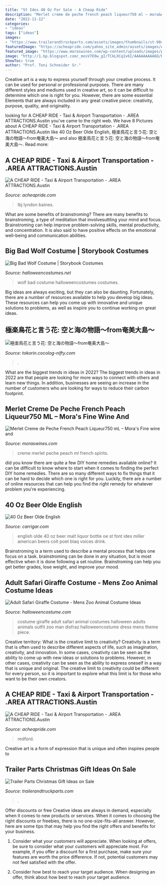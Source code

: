 ```yaml
---
title: "St Ides 40 Oz For Sale - A Cheap Ride"
description: "Merlet creme de peche french peach liqueur750 ml – mora&#039;s fine wine and"
date: "2022-11-12"
categories:
- "ideas"
tags: ["ideas"]
images:
- "https://www.trailerandtruckparts.com/assets/images/thumbnails/st-98412a226_thumbnail.jpg"
featuredImage: "https://acheapride.com/yahoo_site_admin/assets/images/A_Cheap_Ride_-_Web_Site_Photos_-_Paramount_Theater_-_08-11.241193104_std.jpg"
featured_image: "https://www.moraswines.com/wp-content/uploads/images/products/p-8473-merlet-creme-de-peche.jpg"
image: "http://1.bp.blogspot.com/_mosV7E0w_gI/TCkLXCq1v6I/AAAAAAAAA6Q/KA91UMEcA84/s1600/usa-miller-olde-english-800.jpg"
ShowToc: true
author: "Prof. Toni Schneider Sr."
---
```



Creative art is a way to express yourself through your creative process. It can be used for personal or professional purposes. There are many different styles and mediums used in creative art, so it can be difficult to determine which one is right for you. However, there are some essential Elements that are always included in any great creative piece: creativity, purpose, quality, and originality.

	

		
looking for A CHEAP RIDE - Taxi &amp; Airport Transportation - .AREA ATTRACTIONS.Austin you've came to the right web. We have 8 Pictures about A CHEAP RIDE - Taxi &amp; Airport Transportation - .AREA ATTRACTIONS.Austin like 40 Oz Beer Olde English, 極楽鳥花と言う花: 空と海の物語～from奄美大島～ and also 極楽鳥花と言う花: 空と海の物語～from奄美大島～. Read more:
		
    
## A CHEAP RIDE - Taxi &amp; Airport Transportation - .AREA ATTRACTIONS.Austin

<img loading=lazy src="https://acheapride.com/yahoo_site_admin/assets/images/A_Cheap_Ride_-_Web_Site_Photos_-_LBJ_Library_Austin.241192315_std.jpg" onerror="this.onerror=null;this.src='https://tse4.mm.bing.net/th?id=OIP.PKQGdBuoC8q0mHWQMrTg7QHaE9&amp;pid=15.1';" alt="A CHEAP RIDE - Taxi &amp; Airport Transportation - .AREA ATTRACTIONS.Austin">

_Source: acheapride.com_

>lbj lyndon baines. 

	

What are some benefits of brainstroming?
There are many benefits to brainstroming, a type of meditation that involvesuttling your mind and focus. Brainstroming can help improve problem-solving skills, mental productivity, and concentration. It is also said to have positive effects on the emotional well-being and communication abilities.

    
## Big Bad Wolf Costume | Storybook Costumes

<img loading=lazy src="http://images.halloweencostumes.net/products/1506/1-1/big-bad-wolf-costume.jpg" onerror="this.onerror=null;this.src='https://tse4.mm.bing.net/th?id=OIP.DNvg4Inxj4eiW9ldtY0WAQHaKl&amp;pid=15.1';" alt="Big Bad Wolf Costume | Storybook Costumes">

_Source: halloweencostumes.net_

>wolf bad costume halloweencostumes costumes. 

	

Big ideas are always exciting, but they can also be daunting. Fortunately, there are a number of resources available to help you develop big ideas. These resources can help you come up with innovative and unique solutions to problems, as well as inspire you to continue working on great ideas.

    
## 極楽鳥花と言う花: 空と海の物語～from奄美大島～

<img loading=lazy src="http://tokorin.cocolog-nifty.com/sky/images/2007/10/18/0710191.jpg" onerror="this.onerror=null;this.src='https://tse4.mm.bing.net/th?id=OIP.2StdsRfHUUTCkswELgfltgAAAA&amp;pid=15.1';" alt="極楽鳥花と言う花: 空と海の物語～from奄美大島～">

_Source: tokorin.cocolog-nifty.com_

>. 

	

What are the biggest trends in ideas in 2022?
The biggest trends in ideas in 2022 are that people are looking for more ways to connect with others and learn new things. In addition, businesses are seeing an increase in the number of customers who are looking for ways to reduce their carbon footprint.

    
## Merlet Creme De Peche French Peach Liqueur750 ML – Mora&#039;s Fine Wine And

<img loading=lazy src="https://www.moraswines.com/wp-content/uploads/images/products/p-8473-merlet-creme-de-peche.jpg" onerror="this.onerror=null;this.src='https://tse4.mm.bing.net/th?id=OIP.9KN8a7xuBJl-VwcgGLmVzgHaR8&amp;pid=15.1';" alt="Merlet Creme de Peche French Peach Liqueur750 mL – Mora&#039;s Fine wine and">

_Source: moraswines.com_

>creme merlet peche peach ml french spirits. 

	

did you know there are quite a few DIY home remedies available online?
It can be difficult to know where to start when it comes to finding the perfect DIY home remedies. There are so many different ways to fix things that it can be hard to decide which one is right for you. Luckily, there are a number of online resources that can help you find the right remedy for whatever problem you're experiencing.

    
## 40 Oz Beer Olde English

<img loading=lazy src="http://1.bp.blogspot.com/_mosV7E0w_gI/TCkLXCq1v6I/AAAAAAAAA6Q/KA91UMEcA84/s1600/usa-miller-olde-english-800.jpg" onerror="this.onerror=null;this.src='https://tse1.mm.bing.net/th?id=OIP.m4GUSUmFOIUgg4gTlvipsQHaLL&amp;pid=15.1';" alt="40 Oz Beer Olde English">

_Source: carrigar.com_

>english olde 40 oz beer malt liquor bottle oe st font ides miller american beers colt poet blaq voices drink. 

	

Brainstroming is a term used to describe a mental process that helps one focus on a task. brainstroming can be done in any situation, but is most effective when it is done following a set routine. Brainstroming can help you get better grades, lose weight, and improve your mood.

    
## Adult Safari Giraffe Costume - Mens Zoo Animal Costume Ideas

<img loading=lazy src="http://images.halloweencostume.com/products/11969/1-1/adult-safari-giraffe-costume.jpg" onerror="this.onerror=null;this.src='https://tse2.mm.bing.net/th?id=OIP.U38e0VRVCAwNuZO-lwEg6gHaKl&amp;pid=15.1';" alt="Adult Safari Giraffe Costume - Mens Zoo Animal Costume Ideas">

_Source: halloweencostume.com_

>costume giraffe adult safari animal costumes halloween adults animals outfit zoo man disfraz halloweencostume dress mens theme piece. 

	

Creative territory: What is the creative limit to creativity?
Creativity is a term that is often used to describe different aspects of life, such as imagination, creativity, and innovation. In some cases, creativity can be seen as the ability to come up with new ideas or solutions to problems. However, in other cases, creativity can be seen as the ability to express oneself in a way that is unique and original. The creative limit to creativity could be different for every person, so it is important to explore what this limit is for those who want to be their own creators.

    
## A CHEAP RIDE - Taxi &amp; Airport Transportation - .AREA ATTRACTIONS.Austin

<img loading=lazy src="https://acheapride.com/yahoo_site_admin/assets/images/A_Cheap_Ride_-_Web_Site_Photos_-_Paramount_Theater_-_08-11.241193104_std.jpg" onerror="this.onerror=null;this.src='https://tse4.mm.bing.net/th?id=OIP.6rLS0y8vMuNfiGnz7PjqkgAAAA&amp;pid=15.1';" alt="A CHEAP RIDE - Taxi &amp; Airport Transportation - .AREA ATTRACTIONS.Austin">

_Source: acheapride.com_

>redford. 

	

Creative art is a form of expression that is unique and often inspires people to

    
## Trailer Parts Christmas Gift Ideas On Sale

<img loading=lazy src="https://www.trailerandtruckparts.com/assets/images/thumbnails/st-98412a226_thumbnail.jpg" onerror="this.onerror=null;this.src='https://tse2.mm.bing.net/th?id=OIP.jQ-zhW6FSFODZXaS2hDg2gAAAA&amp;pid=15.1';" alt="Trailer Parts Christmas Gift Ideas on Sale">

_Source: trailerandtruckparts.com_

>. 

	

Offer discounts or free
Creative ideas are always in demand, especially when it comes to new products or services. When it comes to choosing the right discounts or freebies, there is no one-size-fits-all answer. However, here are some tips that may help you find the right offers and benefits for your business.
1) Consider what your customers will appreciate. When looking at offers, be sure to consider what your customers will appreciate most. For example, if you offer a discount for a first purchase, make sure your features are worth the price difference. If not, potential customers may not feel satisfied with the offer.

2) Consider how best to reach your target audience. When designing an offer, think about how best to reach your target audience.

